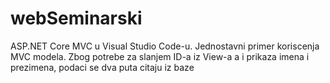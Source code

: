 # webSeminarski
ASP.NET Core MVC u Visual Studio Code-u.
Jednostavni primer koriscenja MVC modela.
Zbog potrebe za slanjem ID-a iz View-a a i prikaza imena i prezimena, podaci se dva puta citaju iz baze
